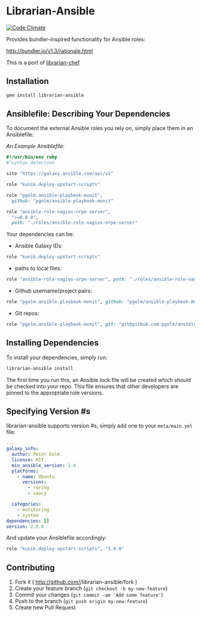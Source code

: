Librarian-Ansible
=================

[![Code Climate](https://codeclimate.com/github/bcoe/librarian-ansible.png)](https://codeclimate.com/github/bcoe/librarian-ansible)

Provides bundler-inspired functionality for Ansible roles:

http://bundler.io/v1.3/rationale.html

This is a port of [librarian-chef](https://github.com/applicationsonline/librarian-chef)

Installation
------------

```bash
gem install librarian-ansible
```

Ansiblefile: Describing Your Dependencies
---------------------------------------------

To document the external Ansible roles you rely on, simply place them in an Ansiblefile:

_An Example Ansiblefile:_

```ruby
#!/usr/bin/env ruby
#^syntax detection

site "https://galaxy.ansible.com/api/v1"

role "kunik.deploy-upstart-scripts"

role "pgolm.ansible-playbook-monit",
  github: "pgolm/ansible-playbook-monit"

role "ansible-role-nagios-nrpe-server",
  ">=0.0.0",
  path: "./roles/ansible-role-nagios-nrpe-server"
```

Your dependencies can be:

* Ansible Galaxy IDs:

```ruby
role "kunik.deploy-upstart-scripts"
```

* paths to local files:

```ruby
role "ansible-role-nagios-nrpe-server", path: "./roles/ansible-role-nagios-nrpe-server"
```

* Github username/project pairs:

```ruby
role "pgolm.ansible-playbook-monit", github: "pgolm/ansible-playbook-monit"
```

* Git repos:

```ruby
role "pgolm.ansible-playbook-monit", git: "git@github.com:pgolm/ansible-playbook-monit.git"
```

Installing Dependencies
-----------------------

To install your dependencies, simply run:

```bash
librarian-ansible install
```

The first time you run this, an Ansible.lock file will be created which should be checked into your repo. This file ensures that other developers are pinned to the appropriate role versions.

Specifying Version #s
-------------

librarian-ansible supports version #s, simply add one to your `meta/main.yml` file:

```yml
---
galaxy_info:
  author: Peter Golm
  license: MIT
  min_ansible_version: 1.4
  platforms:
    - name: Ubuntu
      versions:
        - raring
        - saucy

  categories:
    - monitoring
    - system
dependencies: []
version: 2.0.0
```

And update your Ansiblefile accordingly:

```ruby
role "kunik.deploy-upstart-scripts", "1.0.0"
```

## Contributing

1. Fork it ( http://github.com/<my-github-username>/librarian-ansible/fork )
2. Create your feature branch (`git checkout -b my-new-feature`)
3. Commit your changes (`git commit -am 'Add some feature'`)
4. Push to the branch (`git push origin my-new-feature`)
5. Create new Pull Request
